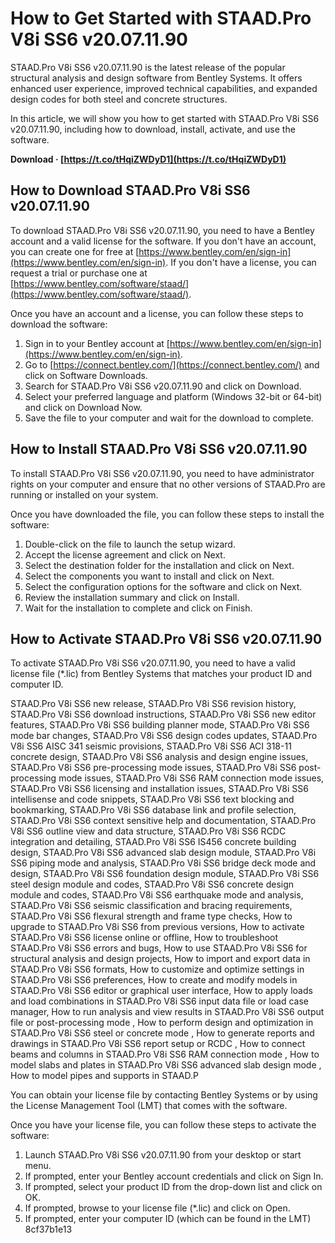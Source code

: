 
 
# How to Get Started with STAAD.Pro V8i SS6 v20.07.11.90
 
STAAD.Pro V8i SS6 v20.07.11.90 is the latest release of the popular structural analysis and design software from Bentley Systems. It offers enhanced user experience, improved technical capabilities, and expanded design codes for both steel and concrete structures.
 
In this article, we will show you how to get started with STAAD.Pro V8i SS6 v20.07.11.90, including how to download, install, activate, and use the software.
 
**Download · [https://t.co/tHqiZWDyD1](https://t.co/tHqiZWDyD1)**


 
## How to Download STAAD.Pro V8i SS6 v20.07.11.90
 
To download STAAD.Pro V8i SS6 v20.07.11.90, you need to have a Bentley account and a valid license for the software. If you don't have an account, you can create one for free at [https://www.bentley.com/en/sign-in](https://www.bentley.com/en/sign-in). If you don't have a license, you can request a trial or purchase one at [https://www.bentley.com/software/staad/](https://www.bentley.com/software/staad/).
 
Once you have an account and a license, you can follow these steps to download the software:
 
1. Sign in to your Bentley account at [https://www.bentley.com/en/sign-in](https://www.bentley.com/en/sign-in).
2. Go to [https://connect.bentley.com/](https://connect.bentley.com/) and click on Software Downloads.
3. Search for STAAD.Pro V8i SS6 v20.07.11.90 and click on Download.
4. Select your preferred language and platform (Windows 32-bit or 64-bit) and click on Download Now.
5. Save the file to your computer and wait for the download to complete.

## How to Install STAAD.Pro V8i SS6 v20.07.11.90
 
To install STAAD.Pro V8i SS6 v20.07.11.90, you need to have administrator rights on your computer and ensure that no other versions of STAAD.Pro are running or installed on your system.
 
Once you have downloaded the file, you can follow these steps to install the software:

1. Double-click on the file to launch the setup wizard.
2. Accept the license agreement and click on Next.
3. Select the destination folder for the installation and click on Next.
4. Select the components you want to install and click on Next.
5. Select the configuration options for the software and click on Next.
6. Review the installation summary and click on Install.
7. Wait for the installation to complete and click on Finish.

## How to Activate STAAD.Pro V8i SS6 v20.07.11.90
 
To activate STAAD.Pro V8i SS6 v20.07.11.90, you need to have a valid license file (\*.lic) from Bentley Systems that matches your product ID and computer ID.
 
STAAD.Pro V8i SS6 new release,  STAAD.Pro V8i SS6 revision history,  STAAD.Pro V8i SS6 download instructions,  STAAD.Pro V8i SS6 new editor features,  STAAD.Pro V8i SS6 building planner mode,  STAAD.Pro V8i SS6 mode bar changes,  STAAD.Pro V8i SS6 design codes updates,  STAAD.Pro V8i SS6 AISC 341 seismic provisions,  STAAD.Pro V8i SS6 ACI 318-11 concrete design,  STAAD.Pro V8i SS6 analysis and design engine issues,  STAAD.Pro V8i SS6 pre-processing mode issues,  STAAD.Pro V8i SS6 post-processing mode issues,  STAAD.Pro V8i SS6 RAM connection mode issues,  STAAD.Pro V8i SS6 licensing and installation issues,  STAAD.Pro V8i SS6 intellisense and code snippets,  STAAD.Pro V8i SS6 text blocking and bookmarking,  STAAD.Pro V8i SS6 database link and profile selection,  STAAD.Pro V8i SS6 context sensitive help and documentation,  STAAD.Pro V8i SS6 outline view and data structure,  STAAD.Pro V8i SS6 RCDC integration and detailing,  STAAD.Pro V8i SS6 IS456 concrete building design,  STAAD.Pro V8i SS6 advanced slab design module,  STAAD.Pro V8i SS6 piping mode and analysis,  STAAD.Pro V8i SS6 bridge deck mode and design,  STAAD.Pro V8i SS6 foundation design module,  STAAD.Pro V8i SS6 steel design module and codes,  STAAD.Pro V8i SS6 concrete design module and codes,  STAAD.Pro V8i SS6 earthquake mode and analysis,  STAAD.Pro V8i SS6 seismic classification and bracing requirements,  STAAD.Pro V8i SS6 flexural strength and frame type checks,  How to upgrade to STAAD.Pro V8i SS6 from previous versions,  How to activate STAAD.Pro V8i SS6 license online or offline,  How to troubleshoot STAAD.Pro V8i SS6 errors and bugs,  How to use STAAD.Pro V8i SS6 for structural analysis and design projects,  How to import and export data in STAAD.Pro V8i SS6 formats,  How to customize and optimize settings in STAAD.Pro V8i SS6 preferences,  How to create and modify models in STAAD.Pro V8i SS6 editor or graphical user interface,  How to apply loads and load combinations in STAAD.Pro V8i SS6 input data file or load case manager,  How to run analysis and view results in STAAD.Pro V8i SS6 output file or post-processing mode ,  How to perform design and optimization in STAAD.Pro V8i SS6 steel or concrete mode ,  How to generate reports and drawings in STAAD.Pro V8i SS6 report setup or RCDC ,  How to connect beams and columns in STAAD.Pro V8i SS6 RAM connection mode ,  How to model slabs and plates in STAAD.Pro V8i SS6 advanced slab design mode ,  How to model pipes and supports in STAAD.P
 
You can obtain your license file by contacting Bentley Systems or by using the License Management Tool (LMT) that comes with the software.
 
Once you have your license file, you can follow these steps to activate the software:

1. Launch STAAD.Pro V8i SS6 v20.07.11.90 from your desktop or start menu.
2. If prompted, enter your Bentley account credentials and click on Sign In.
3. If prompted, select your product ID from the drop-down list and click on OK.
4. If prompted, browse to your license file (\*.lic) and click on Open.
5. If prompted, enter your computer ID (which can be found in the LMT) 8cf37b1e13


